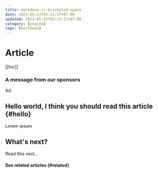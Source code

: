 ```yaml
---
title: markdown-it-bracketed-spans
date: 2023-05-23T03:13:17+07:00
updated: 2023-05-23T03:13:17+07:00
category: [engine]
tags: [markdown]
---
```


# Article

[[toc]]

### A message from our sponsors

Ad

## Hello world, I think you should read this article {#hello}

Lorem ipsum

## What's next?

Read this next...

#### See related articles {#related}